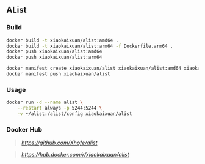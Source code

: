 ## AList

### Build
```bash
docker build -t xiaokaixuan/alist:amd64 .
docker build -t xiaokaixuan/alist:arm64 -f Dockerfile.arm64 .
docker push xiaokaixuan/alist:amd64
docker push xiaokaixuan/alist:arm64

docker manifest create xiaokaixuan/alist xiaokaixuan/alist:amd64 xiaokaixuan/alist:arm64 --amend
docker manifest push xiaokaixuan/alist
```

### Usage

```bash
docker run -d --name alist \
    --restart always -p 5244:5244 \
    -v ~/alist:/alist/config xiaokaixuan/alist
```

### Docker Hub
> *https://github.com/Xhofe/alist*

> *https://hub.docker.com/r/xiaokaixuan/alist*
